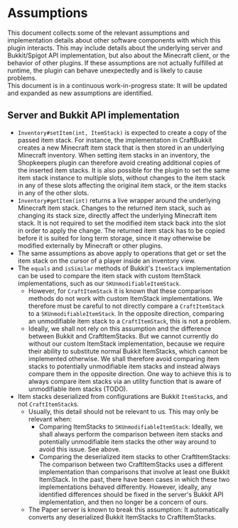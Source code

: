 # Assumptions

This document collects some of the relevant assumptions and implementation details about other software components with which this plugin interacts. This may include details about the underlying server and Bukkit/Spigot API implementation, but also about the Minecraft client, or the behavior of other plugins. If these assumptions are not actually fulfilled at runtime, the plugin can behave unexpectedly and is likely to cause problems.  
This document is in a continuous work-in-progress state: It will be updated and expanded as new assumptions are identified.

## Server and Bukkit API implementation

* `Inventory#setItem(int, ItemStack)` is expected to create a copy of the passed item stack. For instance, the implementation in CraftBukkit creates a new Minecraft item stack that is then stored in an underlying Minecraft inventory. When setting item stacks in an inventory, the Shopkeepers plugin can therefore avoid creating additional copies of the inserted item stacks. It is also possible for the plugin to set the same item stack instance to multiple slots, without changes to the item stack in any of these slots affecting the original item stack, or the item stacks in any of the other slots.
* `Inventory#getItem(int)` returns a live wrapper around the underlying Minecraft item stack. Changes to the returned item stack, such as changing its stack size, directly affect the underlying Minecraft item stack. It is not required to set the modified item stack back into the slot in order to apply the change. The returned item stack has to be copied before it is suited for long term storage, since it may otherwise be modified externally by Minecraft or other plugins.
* The same assumptions as above apply to operations that get or set the item stack on the cursor of a player inside an inventory view.
* The `equals` and `isSimilar` methods of Bukkit's `ItemStack` implementation can be used to compare the item stack with custom ItemStack implementations, such as our `SKUnmodifiableItemStack`.
  * However, for `CraftItemStack` it is known that these comparison methods do not work with custom ItemStack implementations. We therefore must be careful to not directly compare a `CraftItemStack` to a `SKUnmodifiableItemStack`. In the opposite direction, comparing an unmodifiable item stack to a `CraftItemStack`, this is not a problem.
  * Ideally, we shall not rely on this assumption and the difference between Bukkit and CraftItemStacks. But we cannot currently do without our custom ItemStack implementation, because we require their ability to substitute normal Bukkit ItemStacks, which cannot be implemented otherwise. We shall therefore avoid comparing item stacks to potentially unmodifiable item stacks and instead always compare them in the opposite direction. One way to achieve this is to always compare item stacks via an utility function that is aware of unmodifiable item stacks (TODO).
* Item stacks deserialized from configurations are Bukkit `ItemStack`s, and not `CraftItemStack`s.
  * Usually, this detail should not be relevant to us. This may only be relevant when:
    * Comparing ItemStacks to `SKUnmodifiableItemStack`: Ideally, we shall always perform the comparison between item stacks and potentially unmodifiable item stacks the other way around to avoid this issue. See above.
    * Comparing the deserialized item stacks to other CraftItemStacks: The comparison between two CraftItemStacks uses a different implementation than comparisons that involve at least one Bukkit ItemStack. In the past, there have been cases in which these two implementations behaved differently. However, ideally, any identified differences should be fixed in the server's Bukkit API implementation, and then no longer be a concern of ours.
  * The Paper server is known to break this assumption: It automatically converts any deserialized Bukkit ItemStacks to CraftItemStacks.
